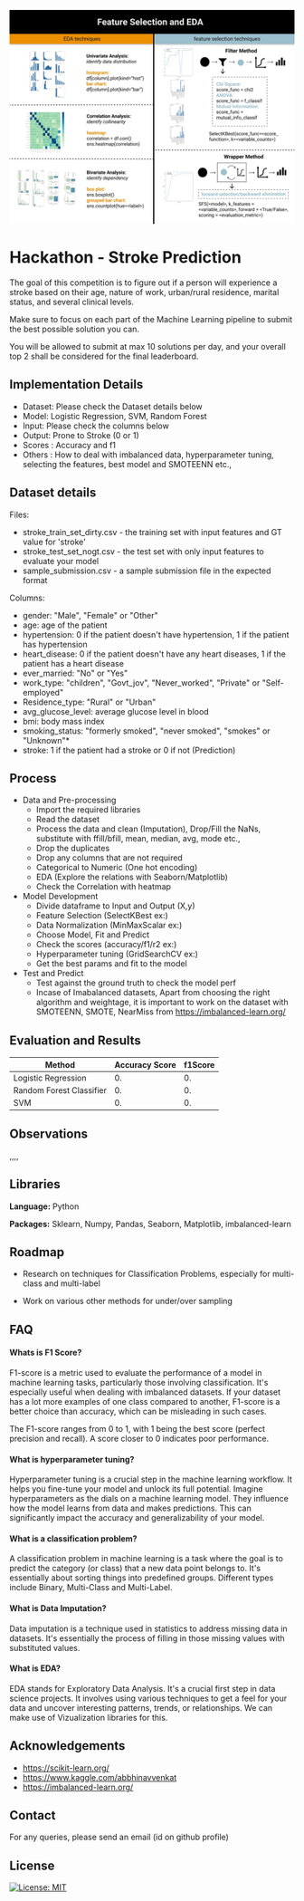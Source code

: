 

![Logo](https://github.com/AKGanesh/CaliforniaHousing_FeatureEngg_PCA/blob/main/ft.png)


# Hackathon - Stroke Prediction
The goal of this competition is to figure out if a person will experience a stroke based on their age, nature of work, urban/rural residence, marital status, and several clinical levels.

Make sure to focus on each part of the Machine Learning pipeline to submit the best possible solution you can.

You will be allowed to submit at max 10 solutions per day, and your overall top 2 shall be considered for the final leaderboard.

## Implementation Details

- Dataset: Please check the Dataset details below
- Model: Logistic Regression, SVM, Random Forest
- Input: Please check the columns below
- Output: Prone to Stroke (0 or 1)
- Scores : Accuracy and f1
- Others : How to deal with imbalanced data, hyperparameter tuning, selecting the features, best model and SMOTEENN etc.,


## Dataset details
Files:
- stroke_train_set_dirty.csv - the training set with input features and GT value for 'stroke'
- stroke_test_set_nogt.csv - the test set with only input features to evaluate your model
- sample_submission.csv - a sample submission file in the expected format

Columns:

- gender: "Male", "Female" or "Other"
- age: age of the patient
- hypertension: 0 if the patient doesn't have hypertension, 1 if the patient has hypertension
- heart_disease: 0 if the patient doesn't have any heart diseases, 1 if the patient has a heart disease
- ever_married: "No" or "Yes"
- work_type: "children", "Govt_jov", "Never_worked", "Private" or "Self-employed"
- Residence_type: "Rural" or "Urban"
- avg_glucose_level: average glucose level in blood
- bmi: body mass index
- smoking_status: "formerly smoked", "never smoked", "smokes" or "Unknown"*
- stroke: 1 if the patient had a stroke or 0 if not (Prediction)

## Process
- Data and Pre-processing
    - Import the required libraries
    - Read the dataset
    - Process the data and clean (Imputation), Drop/Fill the NaNs, substitute with ffill/bfill, mean, median, avg, mode etc.,
    - Drop the duplicates
    - Drop any columns that are not required
    - Categorical to Numeric (One hot encoding)
    - EDA (Explore the relations with Seaborn/Matplotlib)
    - Check the Correlation with heatmap
- Model Development
  - Divide dataframe to Input and Output (X,y)
  - Feature Selection (SelectKBest ex:)
  - Data Normalization (MinMaxScalar ex:)
  - Choose Model, Fit and Predict
  - Check the scores (accuracy/f1/r2 ex:)
  - Hyperparameter tuning (GridSearchCV ex:)
  - Get the best params and fit to the model
- Test and Predict
  - Test against the ground truth to check the model perf
  - Incase of Imabalanced datasets, Apart from choosing the right algorithm and weightage, it is important to work on the dataset with SMOTEENN, SMOTE, NearMiss from https://imbalanced-learn.org/


## Evaluation and Results

|Method | Accuracy Score  | f1Score  |
|-------| ------------- | ------------- |
|  Logistic Regression   | 0. | 0.  |
|  Random Forest Classifier    |0.       |  0.|
|  SVM    |0.      |  0.|


## Observations
,,,,

## Libraries

**Language:** Python

**Packages:** Sklearn, Numpy, Pandas, Seaborn, Matplotlib, imbalanced-learn


## Roadmap

- Research on techniques for Classification Problems, especially for multi-class and multi-label

- Work on various other methods for under/over sampling


## FAQ

#### Whats is F1 Score?

F1-score is a metric used to evaluate the performance of a model in machine learning tasks, particularly those involving classification. It's especially useful when dealing with imbalanced datasets. 
If your dataset has a lot more examples of one class compared to another, F1-score is a better choice than accuracy, which can be misleading in such cases.

The F1-score ranges from 0 to 1, with 1 being the best score (perfect precision and recall). A score closer to 0 indicates poor performance.

#### What is hyperparameter tuning?

Hyperparameter tuning is a crucial step in the machine learning workflow. It helps you fine-tune your model and unlock its full potential. 
Imagine hyperparameters as the dials on a machine learning model. They influence how the model learns from data and makes predictions. This can significantly impact the accuracy and generalizability of your model.


#### What is a classification problem?
A classification problem in machine learning is a task where the goal is to predict the category (or class) that a new data point belongs to. It's essentially about sorting things into predefined groups. Different types include Binary, Multi-Class and Multi-Label.

#### What is Data Imputation?
Data imputation is a technique used in statistics to address missing data in datasets. It's essentially the process of filling in those missing values with substituted values.

#### What is EDA?
EDA stands for Exploratory Data Analysis. It's a crucial first step in data science projects. It involves using various techniques to get a feel for your data and uncover interesting patterns, trends, or relationships. We can make use of Vizualization libraries for this.

## Acknowledgements

- https://scikit-learn.org/
- https://www.kaggle.com/abbhinavvenkat
- https://imbalanced-learn.org/

## Contact

For any queries, please send an email (id on github profile)


##  License
[![License: MIT](https://img.shields.io/badge/License-MIT-yellow.svg)](https://opensource.org/licenses/MIT)
